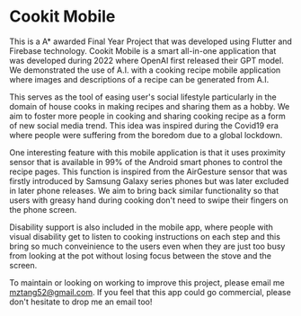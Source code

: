 # Cookit Mobile

This is a A* awarded Final Year Project that was developed using Flutter and Firebase technology. 
Cookit Mobile is a smart all-in-one application that was developed during 2022 where OpenAI first released their GPT model. We demonstrated the use of A.I. with a cooking recipe mobile application where images and descriptions of a recipe can be generated from A.I. 

This serves as the tool of easing user's social lifestyle particularly in the domain of house cooks in making recipes and sharing them as a hobby. We aim to foster more people in cooking and sharing cooking recipe as a form of new social media trend. This idea was inspired during the Covid19 era where people were suffering from the boredom due to a global lockdown.

One interesting feature with this mobile application is that it uses proximity sensor that is available in 99% of the Android smart phones to control the recipe pages. This function is inspired from the AirGesture sensor that was firstly introduced by Samsung Galaxy series phones but was later excluded in later phone releases. We aim to bring back similar functionality so that users with greasy hand during cooking don't need to swipe their fingers on the phone screen.

Disability support is also included in the mobile app, where people with visual disability get to listen to cooking instructions on each step and this bring so much conveinience to the users even when they are just too busy from looking at the pot without losing focus between the stove and the screen.

To maintain or looking on working to improve this project, please email me mztang52@gmail.com. If you feel that this app could go commercial, please don't hesitate to drop me an email too!
